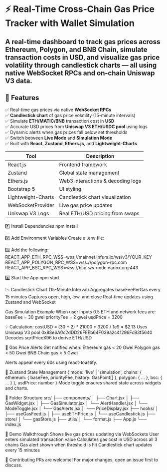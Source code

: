 # ⚡ Real-Time Cross-Chain Gas Price Tracker with Wallet Simulation

A real-time dashboard to track gas prices across **Ethereum**, **Polygon**, and **BNB Chain**, simulate transaction costs in USD, and visualize gas price volatility through candlestick charts — all using native WebSocket RPCs and on-chain Uniswap V3 data.
---

## 📌 Features

✅ Real-time gas prices via native **WebSocket RPCs**  
✅ **Candlestick chart** of gas price volatility (15-minute intervals)  
✅ Simulate **ETH/MATIC/BNB** transaction cost in **USD**  
✅ Accurate USD prices from **Uniswap V3 ETH/USDC pool** using logs  
✅ Dynamic alerts when gas prices fall below set thresholds  
✅ Switch between **Live Mode** and **Simulation Mode**  
✅ Built with **React**, **Zustand**, **Ethers.js**, and **Lightweight-Charts**



| Tool               | Description                       |
| ------------------ | --------------------------------- |
| React.js           | Frontend framework                |
| Zustand            | Global state management           |
| Ethers.js          | Web3 interactions & decoding logs |
| Bootstrap 5        | UI styling                        |
| Lightweight-Charts | Candlestick chart visualization   |
| WebSocketProvider  | Live gas price updates            |
| Uniswap V3 Logs    | Real ETH/USD pricing from swaps   |


1️⃣ Install Dependencies
npm install

2️⃣ Add Environment Variables
Create a .env file:

3️⃣ Add the following:
REACT_APP_ETH_RPC_WSS=wss://mainnet.infura.io/ws/v3/YOUR_KEY
REACT_APP_POLYGON_RPC_WSS=wss://polygon-rpc.com
REACT_APP_BSC_RPC_WSS=wss://bsc-ws-node.nariox.org:443

4️⃣ Start the App
npm start

📉 Candlestick Chart (15-Minute Interval)
Aggregates baseFeePerGas every 15 minutes
Captures open, high, low, and close
Real-time updates using Zustand and WebSocket

Gas Simulation Example
When user inputs 0.5 ETH and network fees are:
baseFee = 30 gwei
priorityFee = 2 gwei
usdPrice = 3200

💡 Calculation:
costUSD = (30 + 2) * 21000 * 3200 / 1e9 ≈ $2.13
Uses Uniswap V3 pool 0x88e6A0c2dDD26FEEb64F039a2c41296FcB3f5640
Decodes sqrtPriceX96 to derive ETH/USD

📢 Gas Price Alerts
Get notified when:
Ethereum gas < 20 Gwei
Polygon gas < 50 Gwei
BNB Chain gas < 5 Gwei

Alerts appear every 60s using react-toastify.

🧩 Zustand State Management
{
  mode: 'live' | 'simulation',
  chains: {
    ethereum: { baseFee, priorityFee, history: GasPoint[] },
    polygon: { ... },
    bsc: { ... }
  },
  usdPrice: number
}
Mode toggle ensures shared state across widgets and charts.

📂 Folder Structure
src/
├── components/
│   ├── Chart.jsx
│   ├── GasWidget.jsx
│   ├── GasSimulator.jsx
│   └── AlertHandler.jsx
│   └── ModeToggle.jsx
│    └── GasAlerts.jsx
│    └── PriceDisplay.jsx
├── hooks/
│   ├── useGasFeed.js
│   ├── useETHPrice.js
│   └── useCandlestick.js
├── store/
│   └── gasStore.js
├── utils/
│   └── format.js
├── App.js
└── index.js



🧪 Demo Walkthrough
Shows live gas prices updating via WebSockets
User enters simulated transaction value
Calculates gas cost in USD across all 3 chains
Gas alert shown when threshold is hit
Candlestick chart updates every 15 minutes

🤝 Contributing
PRs are welcome! For major changes, open an issue first to discuss.


